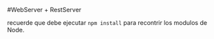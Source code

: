 #WebServer + RestServer

recuerde que debe ejecutar ```npm install``` para recontrir los modulos de Node.
